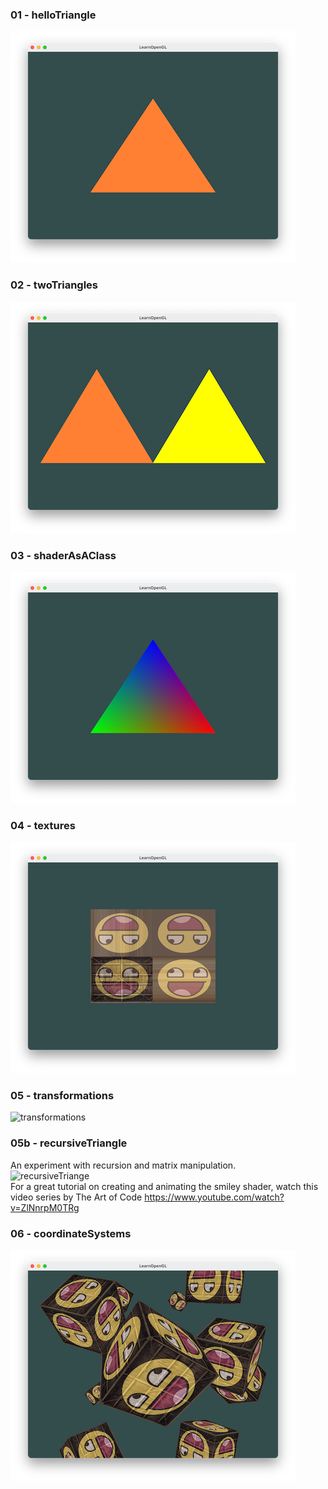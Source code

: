 ### 01 - helloTriangle
![helloTriangle](https://github.com/mkillewald/learnOpenGL/blob/main/images/helloTriangle.png)

### 02 - twoTriangles   
![twoTriangles](https://github.com/mkillewald/learnOpenGL/blob/main/images/twoTriangles.png)

### 03 - shaderAsAClass   
![shaderAsAClass](https://github.com/mkillewald/learnOpenGL/blob/main/images/shaderAsAClass.png)

### 04 - textures   
![textures](https://github.com/mkillewald/learnOpenGL/blob/main/images/textures.png)

### 05 - transformations   
![transformations](https://github.com/mkillewald/learnOpenGL/blob/main/images/transformations.gif)

### 05b - recursiveTriangle   
An experiment with recursion and matrix manipulation.   
![recursiveTriange](https://github.com/mkillewald/learnOpenGL/blob/main/images/recursiveTriangle.gif)   
For a great tutorial on creating and animating the smiley shader, watch this video series by The Art of Code https://www.youtube.com/watch?v=ZlNnrpM0TRg

### 06 - coordinateSystems   
![coordinateSystems](https://github.com/mkillewald/learnOpenGL/blob/main/images/coordinateSystems.png)   
